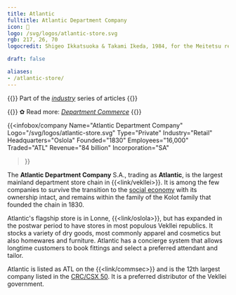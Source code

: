 ```yaml
---
title: Atlantic
fulltitle: Atlantic Department Company
icon: 👔
logo: /svg/logos/atlantic-store.svg
rgb: 217, 26, 70
logocredit: Shigeo Ikkatsuoka & Takami Ikeda, 1984, for the Meitetsu retail company.

draft: false

aliases:
- /atlantic-store/
---
```

{{<note series>}}
 Part of the *[industry](/industry/)* series of articles
{{</note>}}

{{<note link>}}
✿ Read more: *[Department Commerce](/stories/department/)*
{{</note>}}

 {{<infobox/company
	  Name="Atlantic Department Company"
	  Logo="/svg/logos/atlantic-store.svg"
	  Type="Private"
	  Industry="Retail"
	  Headquarters="Oslola"
	  Founded="1830"
	  Employees="16,000"
	  Traded="ATL"
	  Revenue="84 billion"
	  Incorporation="SA"
  >}}

The <span class="fi fi-min-atlantic-store fis"></span> **Atlantic Department Company** S.A., trading as <span class="fi fi-min-atlantic-store fis"></span> **Atlantic**, is the largest mainland department store chain in {{<link/vekllei>}}. It is among the few companies to survive the transition to the [social economy](/social-economy/) with its ownership intact, and remains within the family of the Kolot family that founded the chain in 1830.

Atlantic's flagship store is in Lonne, {{<link/oslola>}}, but has expanded in the postwar period to have stores in most populous Vekllei republics. It stocks a variety of dry goods, most commonly apparel and cosmetics but also homewares and furniture. Atlantic has a concierge system that allows longtime customers to book fittings and select a preferred attendant and tailor.

Atlantic is listed as ATL on the {{<link/commsec>}} and is the 12th largest company listed in the [CRC/CSX 50](/ratings/). It is a preferred distributor of the Vekllei government.


